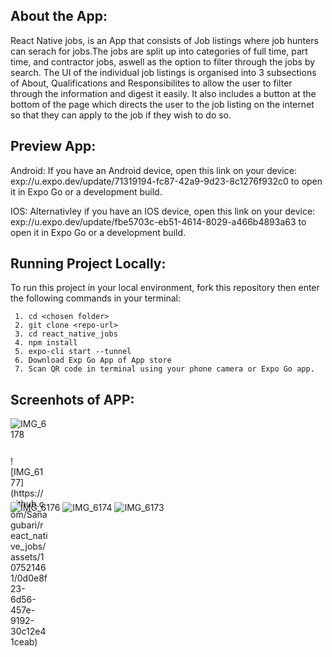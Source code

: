 ## About the App:

React Native jobs, is an App that consists of Job listings where job hunters can serach for jobs.The jobs are split up into categories of full time, part time, and contractor jobs, aswell as the option to filter through the jobs by search. The UI of the individual job listings is organised into 3 subsections of About, Qualifications and Responsibilites to allow the user to filter through the information and digest it easily. It also includes a button at the bottom of the page which directs the user to the job listing on the internet so that they can apply to the job if they wish to do so.

## Preview App:

Android:
If you have an Android device, open this link on your device:
exp://u.expo.dev/update/71319194-fc87-42a9-9d23-8c1276f932c0 
to open it in Expo Go or a development build.

IOS:
Alternativley if you have an IOS device, open this link on your device:
exp://u.expo.dev/update/fbe5703c-eb51-4614-8029-a466b4893a63 
to open it in Expo Go or a development build.

## Running Project Locally:

To run this project in your local environment, fork this repository then enter the following commands in your terminal:
```
 1. cd <chosen folder>
 2. git clone <repo-url>
 3. cd react_native_jobs
 4. npm install
 5. expo-cli start --tunnel
 6. Download Exp Go App of App store
 7. Scan QR code in terminal using your phone camera or Expo Go app.
```

## Screenhots of APP:
<div style="width:60px ; height:60px">


![IMG_6178](https://github.com/Sanagubari/react_native_jobs/assets/107521461/3f40dea0-7044-4a4b-b2d1-f7a400f5b28a)
</div>
 <div style="width:60px ; height:60px">
![IMG_6177](https://github.com/Sanagubari/react_native_jobs/assets/107521461/0d0e8f23-6d56-457e-9192-30c12e41ceab)
 </div>

![IMG_6176](https://github.com/Sanagubari/react_native_jobs/assets/107521461/851c9c3d-20c8-496b-b509-04264dbd1db0)
![IMG_6174](https://github.com/Sanagubari/react_native_jobs/assets/107521461/b1dbd51f-e1e1-4708-9e4b-42eb078cfd97)
![IMG_6173](https://github.com/Sanagubari/react_native_jobs/assets/107521461/8a2a3bb9-08d7-4d63-b18e-00b574e392a7)



